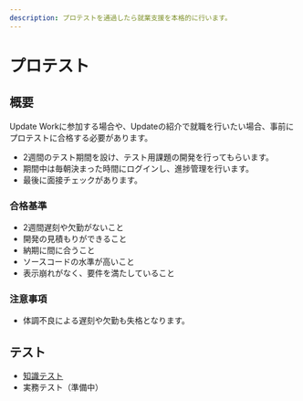 ```yaml
---
description: プロテストを通過したら就業支援を本格的に行います。
---
```


# プロテスト

## 概要

Update Workに参加する場合や、Updateの紹介で就職を行いたい場合、事前にプロテストに合格する必要があります。

* 2週間のテスト期間を設け、テスト用課題の開発を行ってもらいます。
* 期間中は毎朝決まった時間にログインし、進捗管理を行います。
* 最後に面接チェックがあります。

### 合格基準

* 2週間遅刻や欠勤がないこと
* 開発の見積もりができること
* 納期に間に合うこと
* ソースコードの水準が高いこと
* 表示崩れがなく、要件を満たしていること

### 注意事項

* 体調不良による遅刻や欠勤も失格となります。

## テスト

* [知識テスト](https://goo.gl/forms/JTbS2xFi3wRbyREk2)
* 実務テスト（準備中）

